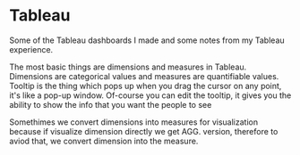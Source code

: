 # Tableau
Some of the Tableau dashboards I made and some notes from my Tableau experience.</br>

The most basic things are dimensions and measures in Tableau. Dimensions are categorical values and measures are quantifiable values.</br>
Tooltip is the thing which pops up when you drag the cursor on any point, it's like a pop-up window. Of-course you can edit the tooltip, it gives you the ability to show the info that you want the people to see</br> 

Somethimes we convert dimensions into measures for visualization because if visualize dimension directly we get AGG. version, therefore to aviod that, we convert dimension into the measure.



